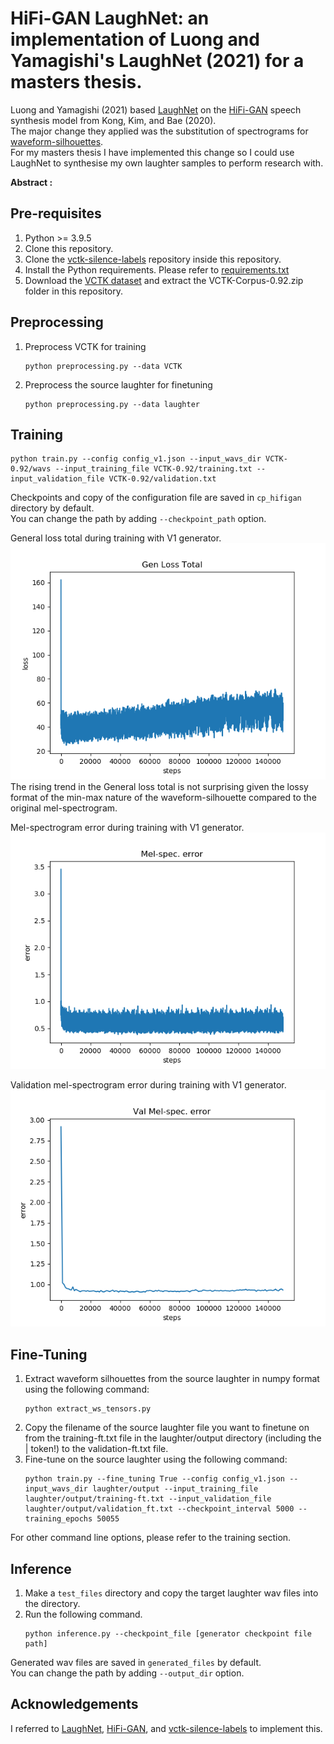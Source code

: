 # HiFi-GAN LaughNet: an implementation of Luong and Yamagishi's LaughNet (2021) for a masters thesis.

Luong and Yamagishi (2021) based [LaughNet](https://arxiv.org/abs/2110.04946) on the [HiFi-GAN](https://arxiv.org/abs/2010.05646) speech synthesis model from Kong, Kim, and Bae (2020).<br/>
The major change they applied was the substitution of spectrograms for [waveform-silhouettes](https://github.com/nii-yamagishilab/waveform-silhouette-module).<br/>
For my masters thesis I have implemented this change so I could use LaughNet to synthesise my own laughter samples to perform research with.

**Abstract :**



## Pre-requisites
1. Python >= 3.9.5
2. Clone this repository.
3. Clone the [vctk-silence-labels](https://github.com/nii-yamagishilab/vctk-silence-labels) repository inside this repository.
4. Install the Python requirements. Please refer to [requirements.txt](requirements.txt)
5. Download the [VCTK dataset](https://datashare.ed.ac.uk/handle/10283/3443) and extract the VCTK-Corpus-0.92.zip folder in this repository. 

## Preprocessing
1. Preprocess VCTK for training
	```
	python preprocessing.py --data VCTK
	```
2. Preprocess the source laughter for finetuning
	```
	python preprocessing.py --data laughter
	```

## Training
```
python train.py --config config_v1.json --input_wavs_dir VCTK-0.92/wavs --input_training_file VCTK-0.92/training.txt --input_validation_file VCTK-0.92/validation.txt
```

Checkpoints and copy of the configuration file are saved in `cp_hifigan` directory by default.<br>
You can change the path by adding `--checkpoint_path` option.

General loss total during training with V1 generator.<br>
![General loss total](./GLT.png)
The rising trend in the General loss total is not surprising given the lossy format of the min-max nature of the waveform-silhouette compared to the original mel-spectrogram.

Mel-spectrogram error during training with V1 generator.<br>
![Mel-spectrogram error](./MSE.png)

Validation mel-spectrogram error during training with V1 generator.<br>
![validation Mel-spectrogram error](./VMSE.png)

## Fine-Tuning
1. Extract waveform silhouettes from the source laughter in numpy format using the following command:
    ```
    python extract_ws_tensors.py
    ```
2. Copy the filename of the source laughter file you want to finetune on from the training-ft.txt file in the laughter/output directory (including the | token!) to the validation-ft.txt file.
3. Fine-tune on the source laughter using the following command: 
    ```
    python train.py --fine_tuning True --config config_v1.json --input_wavs_dir laughter/output --input_training_file laughter/output/training-ft.txt --input_validation_file laughter/output/validation_ft.txt --checkpoint_interval 5000 --training_epochs 50055
    ```

For other command line options, please refer to the training section.

## Inference
1. Make a `test_files` directory and copy the target laughter wav files into the directory.
2. Run the following command.
    ```
    python inference.py --checkpoint_file [generator checkpoint file path]
    ```
Generated wav files are saved in `generated_files` by default.<br>
You can change the path by adding `--output_dir` option.

## Acknowledgements
I referred to [LaughNet](https://arxiv.org/abs/2110.04946), [HiFi-GAN](https://arxiv.org/abs/2010.05646),
and [vctk-silence-labels](https://github.com/nii-yamagishilab/vctk-silence-labels) to implement this.